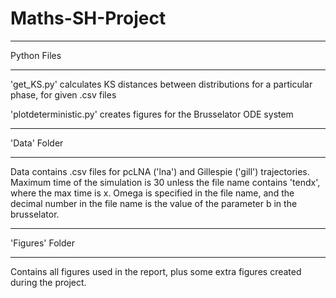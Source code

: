 # Maths-SH-Project


___________________________________________________________________________________________________________________________________________
Python Files
___________________________________________________________________________________________________________________________________________

'get_KS.py' calculates KS distances between distributions for a particular phase, for given .csv files

'plotdeterministic.py' creates figures for the Brusselator ODE system


___________________________________________________________________________________________________________________________________________
'Data' Folder
___________________________________________________________________________________________________________________________________________

Data contains .csv files for pcLNA ('lna') and Gillespie ('gill') trajectories. Maximum time of the simulation is 30 unless the file name 
contains 'tendx', where the max time is x. Omega is specified in the file name, and the decimal number in the file name is the value of 
the parameter b in the brusselator. 

___________________________________________________________________________________________________________________________________________
'Figures' Folder
___________________________________________________________________________________________________________________________________________

Contains all figures used in the report, plus some extra figures created during the project. 


